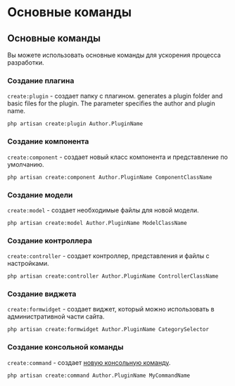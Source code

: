 # Основные команды

<a name="scaffolding-commands" class="anchor" ></a>
## Основные команды

Вы можете использовать основные команды для ускорения процесса разработки.

<a name="scaffold-create-plugin" class="anchor" ></a>
### Создание плагина

`create:plugin` - создает папку с плагином. generates a plugin folder and basic files for the plugin. The parameter specifies the author and plugin name.

    php artisan create:plugin Author.PluginName

<a name="scaffold-create-component" class="anchor" ></a>
### Создание компонента

`create:component` - создает новый класс компонента и представление по умолчанию.

    php artisan create:component Author.PluginName СomponentClassName

<a name="scaffold-create-model" class="anchor" ></a>
### Создание модели

`create:model` - создает необходимые файлы для новой модели.

    php artisan create:model Author.PluginName ModelClassName

<a name="scaffold-create-controller" class="anchor" ></a>
### Cоздание контроллера

`create:controller` - создает контроллер, представления и файлы с настройками.

    php artisan create:controller Author.PluginName ControllerClassName

<a name="scaffold-create-formwidget" class="anchor" ></a>
### Создание виджета

`create:formwidget` - создает виджет, который можно использовать в административной части сайта.

    php artisan create:formwidget Author.PluginName CategorySelector

<a name="scaffold-create-command" class="anchor" ></a>
### Создание консольной команды

`create:command` - создает [новую консольную команду](./console-development).

    php artisan create:command Author.PluginName MyCommandName
